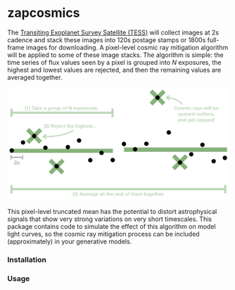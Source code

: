 # zapcosmics

The [Transiting Exoplanet Survey Satellite (TESS)](https://heasarc.gsfc.nasa.gov/docs/tess/) will collect images at 2s cadence and stack these images into 120s postage stamps or 1800s full-frame images for downloading. A pixel-level cosmic ray mitigation algorithm will be applied to some of these image stacks. The algorithm is simple: the time series of flux values seen by a pixel is grouped into $N$ exposures, the highest and lowest values are rejected, and then the remaining values are averaged together.

<img src='cartoon.png'>
  
This pixel-level truncated mean has the potential to distort astrophysical signals that show very strong variations on very short timescales. This package contains code to simulate the effect of this algorithm on model light curves, so the cosmic ray mitigation process can be included (approximately) in your generative models.

### Installation

### Usage
